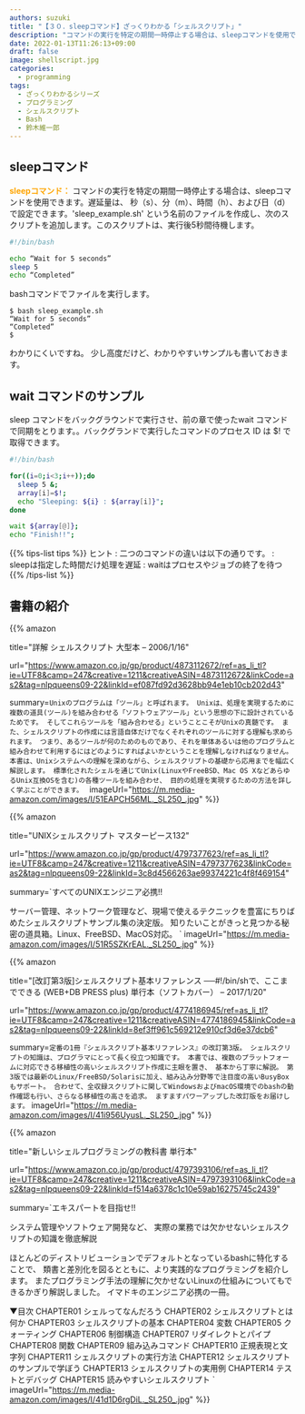 ```yaml
---
authors: suzuki
title: "【３０．sleepコマンド】ざっくりわかる「シェルスクリプト」"
description: "コマンドの実行を特定の期間一時停止する場合は、sleepコマンドを使用できます。遅延量は、 秒（s）、分（m）、時間（h）、および日（d）で設定できます。'sleep_example.sh' という名前のファイルを作成し、次のスクリプトを追加します。このスクリプトは、実行後5秒間待機します。"
date: 2022-01-13T11:26:13+09:00
draft: false
image: shellscript.jpg
categories:
  - programming
tags:
  - ざっくりわかるシリーズ
  - プログラミング
  - シェルスクリプト
  - Bash
  - 鈴木維一郎
---
```



## sleepコマンド
<font color=orange><b>sleepコマンド：</b></font>
コマンドの実行を特定の期間一時停止する場合は、sleepコマンドを使用できます。遅延量は、 秒（s）、分（m）、時間（h）、および日（d）で設定できます。'sleep_example.sh' という名前のファイルを作成し、次のスクリプトを追加します。このスクリプトは、実行後5秒間待機します。

``` bash:sleep_example.sh
#!/bin/bash

echo “Wait for 5 seconds”
sleep 5
echo “Completed”
```

bashコマンドでファイルを実行します。

```
$ bash sleep_example.sh
“Wait for 5 seconds”
“Completed”
$
```

わかりにくいですね。
少し高度だけど、わかりやすいサンプルも書いておきます。

## wait コマンドのサンプル
sleep コマンドをバックグラウンドで実行させ、前の章で使ったwait コマンドで同期をとります。。バックグランドで実行したコマンドのプロセス ID は $! で取得できます。

``` bash:wait_example.sh
#!/bin/bash

for((i=0;i<3;i++));do
  sleep 5 &;
  array[i]=$!;
  echo "Sleeping: ${i} : ${array[i]}";
done

wait ${array[@]};
echo "Finish!!";
```

{{% tips-list tips %}}
ヒント
: 二つのコマンドの違いは以下の通りです。
: sleepは指定した時間だけ処理を遅延
: waitはプロセスやジョブの終了を待つ
{{% /tips-list %}}



## 書籍の紹介

{{% amazon

title="詳解 シェルスクリプト 大型本 – 2006/1/16"

url="https://www.amazon.co.jp/gp/product/4873112672/ref=as_li_tl?ie=UTF8&camp=247&creative=1211&creativeASIN=4873112672&linkCode=as2&tag=nlpqueens09-22&linkId=ef087fd92d3628bb94e1eb10cb202d43"

summary=`Unixのプログラムは「ツール」と呼ばれます。
Unixは、処理を実現するために複数の道具(ツール)を組み合わせる「ソフトウェアツール」という思想の下に設計されているためです。
そしてこれらツールを「組み合わせる」ということこそがUnixの真髄です。
また、シェルスクリプトの作成には言語自体だけでなくそれぞれのツールに対する理解も求められます。
つまり、あるツールが何のためのものであり、それを単体あるいは他のプログラムと組み合わせて利用するにはどのようにすればよいかということを理解しなければなりません。
本書は、Unixシステムへの理解を深めながら、シェルスクリプトの基礎から応用までを幅広く解説します。
標準化されたシェルを通じてUnix(LinuxやFreeBSD、Mac OS XなどあらゆるUnix互換OSを含む)の各種ツールを組み合わせ、
目的の処理を実現するための方法を詳しく学ぶことができます。
`
imageUrl="https://m.media-amazon.com/images/I/51EAPCH56ML._SL250_.jpg"
%}}

{{% amazon

title="UNIXシェルスクリプト マスターピース132"

url="https://www.amazon.co.jp/gp/product/4797377623/ref=as_li_tl?ie=UTF8&camp=247&creative=1211&creativeASIN=4797377623&linkCode=as2&tag=nlpqueens09-22&linkId=3c8d4566263ae99374221c4f8f469154"

summary=`すべてのUNIXエンジニア必携!!

サーバー管理、ネットワーク管理など、現場で使えるテクニックを豊富にちりばめたシェルスクリプトサンプル集の決定版。
知りたいことがきっと見つかる秘密の道具箱。Linux、FreeBSD、MacOS対応。
`
imageUrl="https://m.media-amazon.com/images/I/51R5SZKrEAL._SL250_.jpg"
%}}


{{% amazon

title="[改訂第3版]シェルスクリプト基本リファレンス ──#!/bin/shで、ここまでできる (WEB+DB PRESS plus) 単行本（ソフトカバー） – 2017/1/20"

url="https://www.amazon.co.jp/gp/product/4774186945/ref=as_li_tl?ie=UTF8&camp=247&creative=1211&creativeASIN=4774186945&linkCode=as2&tag=nlpqueens09-22&linkId=8ef3ff961c569212e910cf3d6e37dcb6"

summary=`定番の1冊『シェルスクリプト基本リファレンス』の改訂第3版。
シェルスクリプトの知識は、プログラマにとって長く役立つ知識です。
本書では、複数のプラットフォームに対応できる移植性の高いシェルスクリプト作成に主眼を置き、
基本から丁寧に解説。
第3版では最新のLinux/FreeBSD/Solarisに加え、組み込み分野等で注目度の高いBusyBoxもサポート。
合わせて、全収録スクリプトに関してWindowsおよびmacOS環境でのbashの動作確認も行い、さらなる移植性の高さを追求。
ますますパワーアップした改訂版をお届けします。`
imageUrl="https://m.media-amazon.com/images/I/41i956UyusL._SL250_.jpg"
%}}

{{% amazon

title="新しいシェルプログラミングの教科書 単行本"

url="https://www.amazon.co.jp/gp/product/4797393106/ref=as_li_tl?ie=UTF8&camp=247&creative=1211&creativeASIN=4797393106&linkCode=as2&tag=nlpqueens09-22&linkId=f514a6378c1c10e59ab16275745c2439"

summary=`エキスパートを目指せ!!

システム管理やソフトウェア開発など、
実際の業務では欠かせないシェルスクリプトの知識を徹底解説

ほとんどのディストリビューションでデフォルトとなっているbashに特化することで、
類書と差別化を図るとともに、より実践的なプログラミングを紹介します。
またプログラミング手法の理解に欠かせないLinuxの仕組みについてもできるかぎり解説しました。
イマドキのエンジニア必携の一冊。

▼目次
CHAPTER01 シェルってなんだろう
CHAPTER02 シェルスクリプトとは何か
CHAPTER03 シェルスクリプトの基本
CHAPTER04 変数
CHAPTER05 クォーティング
CHAPTER06 制御構造
CHAPTER07 リダイレクトとパイプ
CHAPTER08 関数
CHAPTER09 組み込みコマンド
CHAPTER10 正規表現と文字列
CHAPTER11 シェルスクリプトの実行方法
CHAPTER12 シェルスクリプトのサンプルで学ぼう
CHAPTER13 シェルスクリプトの実用例
CHAPTER14 テストとデバッグ
CHAPTER15 読みやすいシェルスクリプト
`
imageUrl="https://m.media-amazon.com/images/I/41d1D6rgDiL._SL250_.jpg"
%}}


